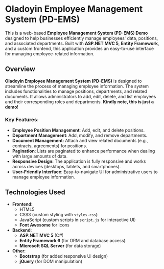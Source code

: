 # Oladoyin Employee Management System (PD-EMS)

This is a web-based **Employee Management System (PD-EMS) Demo** designed to help businesses efficiently manage employees' data, positions, and associated departments. Built with **ASP.NET MVC 5**, **Entity Framework**, and a custom frontend, this application provides an easy-to-use interface for managing employee-related information.

## Overview

**Oladoyin Employee Management System (PD-EMS)** is designed to streamline the process of managing employee information. The system includes functionalities to manage positions, departments, and related documents. It allows administrators to add, edit, delete, and list employees and their corresponding roles and departments. **Kindly note, this is just a demo!**

### Key Features:

- **Employee Position Management**: Add, edit, and delete positions.
- **Department Management**: Add, modify, and remove departments. 
- **Document Management**: Attach and view related documents (e.g., contracts, agreements) for positions.
- **Pagination**: Lists are paginated to enhance performance when dealing with large amounts of data.
- **Responsive Design**: The application is fully responsive and works across devices (desktops, tablets, and smartphones).
- **User-Friendly Interface**: Easy-to-navigate UI for administrative users to manage employee information.

## Technologies Used

- **Frontend**: 
  - HTML5
  - CSS3 (custom styling with `styles.css`)
  - JavaScript (custom scripts in `script.js` for interactive UI)
  - **Font Awesome** for icons
- **Backend**: 
  - **ASP.NET MVC 5** (C#) 
  - **Entity Framework 6** (for ORM and database access) 
  - **Microsoft SQL Server** (for data storage) 
- **Other**: 
  - **Bootstrap** (for added responsive UI design) 
  - **jQuery** (for DOM manipulation) 
